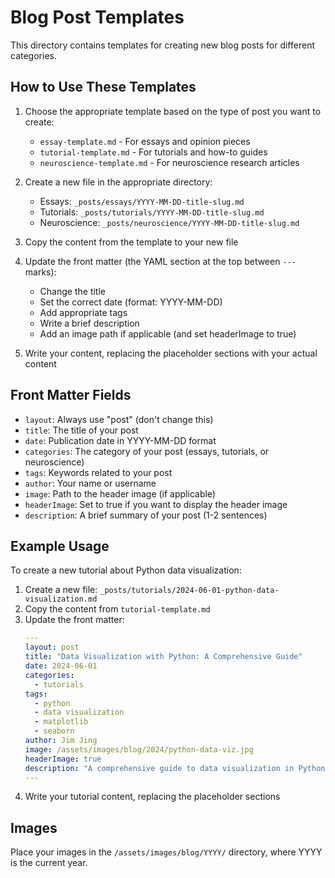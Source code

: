 # Blog Post Templates

This directory contains templates for creating new blog posts for different categories.

## How to Use These Templates

1. Choose the appropriate template based on the type of post you want to create:
   - `essay-template.md` - For essays and opinion pieces
   - `tutorial-template.md` - For tutorials and how-to guides
   - `neuroscience-template.md` - For neuroscience research articles

2. Create a new file in the appropriate directory:
   - Essays: `_posts/essays/YYYY-MM-DD-title-slug.md`
   - Tutorials: `_posts/tutorials/YYYY-MM-DD-title-slug.md`
   - Neuroscience: `_posts/neuroscience/YYYY-MM-DD-title-slug.md`

3. Copy the content from the template to your new file

4. Update the front matter (the YAML section at the top between `---` marks):
   - Change the title
   - Set the correct date (format: YYYY-MM-DD)
   - Add appropriate tags
   - Write a brief description
   - Add an image path if applicable (and set headerImage to true)

5. Write your content, replacing the placeholder sections with your actual content

## Front Matter Fields

- `layout`: Always use "post" (don't change this)
- `title`: The title of your post
- `date`: Publication date in YYYY-MM-DD format
- `categories`: The category of your post (essays, tutorials, or neuroscience)
- `tags`: Keywords related to your post
- `author`: Your name or username
- `image`: Path to the header image (if applicable)
- `headerImage`: Set to true if you want to display the header image
- `description`: A brief summary of your post (1-2 sentences)

## Example Usage

To create a new tutorial about Python data visualization:

1. Create a new file: `_posts/tutorials/2024-06-01-python-data-visualization.md`
2. Copy the content from `tutorial-template.md`
3. Update the front matter:
   ```yaml
   ---
   layout: post
   title: "Data Visualization with Python: A Comprehensive Guide"
   date: 2024-06-01
   categories: 
     - tutorials
   tags:
     - python
     - data visualization
     - matplotlib
     - seaborn
   author: Jim Jing
   image: /assets/images/blog/2024/python-data-viz.jpg
   headerImage: true
   description: "A comprehensive guide to data visualization in Python using Matplotlib and Seaborn"
   ---
   ```
4. Write your tutorial content, replacing the placeholder sections

## Images

Place your images in the `/assets/images/blog/YYYY/` directory, where YYYY is the current year. 